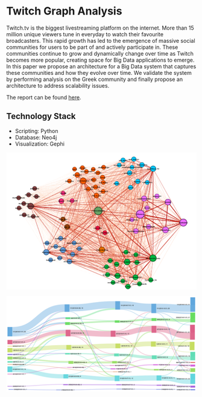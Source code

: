 # Twitch Graph Analysis

Twitch.tv is the biggest livestreaming platform on the internet. More than 15 million unique viewers tune in everyday to watch their favourite broadcasters. This rapid growth has led to the emergence of massive social communities for users to be part of and actively participate in. These communities continue to grow and dynamically change over time as Twitch becomes more popular, creating space for Big Data applications to emerge. In this paper we propose an architecture for a Big Data system that captures these communities and how they evolve over time. We validate the system by performing analysis on the Greek community and finally propose an architecture to address scalability issues.

The report can be found [here](./report.pdf).

## Technology Stack
- Scripting: Python
- Database: Neo4j
- Visualization: Gephi

![2019_community_graph](figures/2019.png)

![sankey](figures/sankey.png)
